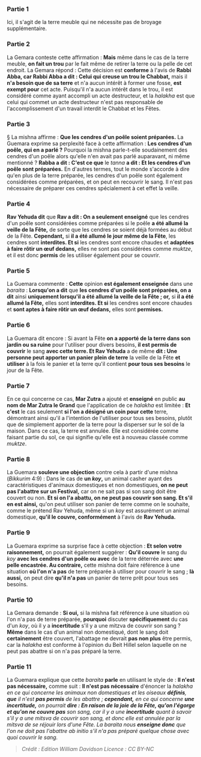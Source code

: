 
### Partie 1
Ici, il s'agit de la terre meuble qui ne nécessite pas de broyage supplémentaire.

### Partie 2
La Gemara conteste cette affirmation : <b>Mais</b> même dans le cas de la terre meuble, <b>on fait un trou</b> par le fait même de retirer la terre ou la pelle de cet endroit. La Gemara répond : Cette décision est <b>conforme</b> à l'avis de <b>Rabbi Abba, car Rabbi Abba a dit : Celui qui creuse un trou le Chabbat,</b> mais il <b>n'a besoin que de sa terre</b> et n'a aucun intérêt à former une fosse, <b>est exempt pour</b> cet acte. Puisqu'il n'a aucun intérêt dans le trou, il est considéré comme ayant accompli un acte destructeur, et la <i>halakha</i> est que celui qui commet un acte destructeur n'est pas responsable de l'accomplissement d'un travail interdit le Chabbat et les Fêtes.

### Partie 3
§ La mishna affirme : <b>Que les cendres d'un poêle soient préparées.</b> La Guemara exprime sa perplexité face à cette affirmation : <b>Les cendres d'un poêle, qui en a parlé ?</b> Pourquoi la mishna parle-t-elle soudainement des cendres d'un poêle alors qu'elle n'en avait pas parlé auparavant, ni même mentionné ? <b>Rabba a dit : C'est ce que</b> le <i>tanna</i> <b>a dit : Et les cendres d'un poêle sont préparées.</b> En d'autres termes, tout le monde s'accorde à dire qu'en plus de la terre préparée, les cendres d'un poêle sont également considérées comme préparées, et on peut en recouvrir le sang. Il n'est pas nécessaire de préparer ces cendres spécialement à cet effet la veille.

### Partie 4
<b>Rav Yehuda dit</b> que <b>Rav a dit : On a seulement enseigné</b> que les cendres d'un poêle sont considérées comme préparées si le poêle <b>a été allumé la veille de la Fête,</b> de sorte que les cendres se soient déjà formées au début de la Fête. <b>Cependant,</b> si <b>il a été allumé le jour même de la Fête</b>, les cendres sont <b>interdites. Et si</b> les cendres sont encore chaudes et <b>adaptées à faire rôtir un œuf dedans,</b> elles ne sont pas considérées comme <i>muktze</i>, et il est donc <b>permis</b> de les utiliser également pour se couvrir.

### Partie 5
La Guemara commente : <b>Cette</b> opinion <b>est également enseignée</b> dans une <i>baraita</i> : <b>Lorsqu'on a dit</b> que <b>les cendres d'un poêle sont préparées, on a dit</b> ainsi <b>uniquement lorsqu'il a été allumé la veille de la Fête ; or,</b> si <b>il a été allumé la Fête,</b> elles sont <b>interdites. Et si</b> les cendres sont encore chaudes et <b>sont aptes à faire rôtir un œuf dedans,</b> elles sont <b>permises.</b>

### Partie 6
La Guemara dit encore : Si avant la Fête <b>on a apporté de la terre dans son jardin ou sa ruine</b> pour l'utiliser pour divers besoins, <b>il est permis de couvrir</b> le sang <b>avec cette terre. Et Rav Yehuda</b> a de même <b>dit : Une personne peut apporter un panier plein de terre</b> la veille de la Fête <b>et utiliser</b> à la fois le panier et la terre qu'il contient <b>pour tous ses besoins</b> le jour de la Fête.

### Partie 7
En ce qui concerne ce cas, <b>Mar Zutra</b> a ajouté et <b>enseigné</b> en public <b>au nom de Mar Zutra le Grand</b> que l'application de ce <i>halakha</i> est limitée : <b>Et c'est</b> le cas seulement <b>si l'on a désigné un coin pour cette</b> terre, démontrant ainsi qu'il a l'intention de l'utiliser pour tous ses besoins, plutôt que de simplement apporter de la terre pour la disperser sur le sol de la maison. Dans ce cas, la terre est annulée. Elle est considérée comme faisant partie du sol, ce qui signifie qu'elle est à nouveau classée comme <i>muktze</i>.

### Partie 8
La Guemara <b>souleve une objection</b> contre cela à partir d'une mishna (<i>Bikkurim</i> 4:9) : Dans le cas de <b>un <i>koy</i>,</b> un animal casher ayant des caractéristiques d'animaux domestiques et non domestiques, <b>on ne peut pas l'abattre sur un Festival,</b> car on ne sait pas si son sang doit être couvert ou non. <b>Et si on l'a abattu, on ne peut pas couvrir son sang. Et s'il en est ainsi,</b> qu'on peut utiliser son panier de terre comme on le souhaite, comme le prétend Rav Yehuda, même si un <i>koy</i> est assurément un animal domestique, <b>qu'il le couvre, conformément</b> à l'avis de <b>Rav Yehuda.</b>

### Partie 9
La Guemara exprime sa surprise face à cette objection : <b>Et selon votre raisonnement,</b> on pourrait également suggérer : <b>Qu'il couvre</b> le sang du <i>koy</i> <b>avec les cendres d'un poêle ou avec</b> de la terre déterrée avec <b>une pelle encastrée. Au contraire,</b> cette mishna doit faire référence à une situation <b>où l'on n'a pas</b> de terre préparée à utiliser pour couvrir le sang ; <b>là aussi,</b> on peut dire <b>qu'il n'a pas</b> un panier de terre prêt pour tous ses besoins.

### Partie 10
La Gemara demande : <b>Si oui,</b> si la mishna fait référence à une situation où l'on n'a pas de terre préparée, <b>pourquoi</b> discuter <b>spécifiquement</b> du cas d'un <i>koy</i>, où il y a <b>incertitude</b> s'il y a une mitzva de couvrir son sang ? <b>Même</b> dans le cas d'un animal non domestiqué, dont le sang doit <b>certainement</b> être couvert, l'abattage ne devrait <b>pas non plus</b> être permis, car la <i>halakha</i> est conforme à l'opinion du Beit Hillel selon laquelle on ne peut pas abattre si on n'a pas préparé la terre.

### Partie 11
La Guemara explique que cette <i>baraita</i> <b>parle</b> en utilisant le style de : <b>Il n'est pas nécessaire,</b> comme suit : <b>Il n'est pas nécessaire</b> d'énoncer la <i>halakha</b> en ce qui concerne les animaux non domestiques et les oiseaux <b>définis</b>, <b>que</b> il n'est <b>pas permis</b> de les abattre</b> ; <b>cependant,</b> en ce qui concerne <b>une incertitude,</b> on pourrait <b>dire : En raison de la joie de la Fête, qu'on l'égorge</b> <b>et qu'on ne couvre pas</b> son sang, car il y a une <b>incertitude</b> quant à savoir s'il y a une mitsva de couvrir son sang, et donc elle est annulée par la mitsva de se réjouir lors d'une Fête. La <i>baraita</i> nous <b>enseigne donc</b> que l'on ne doit pas l'abattre <i>ab initio</i> s'il n'a pas préparé quelque chose avec quoi couvrir le sang.

>Crédit : Edition William Davidson
>Licence : CC BY-NC